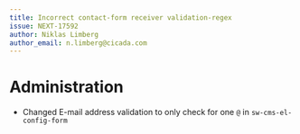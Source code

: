```yaml
---
title: Incorrect contact-form receiver validation-regex
issue: NEXT-17592
author: Niklas Limberg
author_email: n.limberg@cicada.com
---
```

# Administration
* Changed E-mail address validation to only check for one `@` in `sw-cms-el-config-form`
